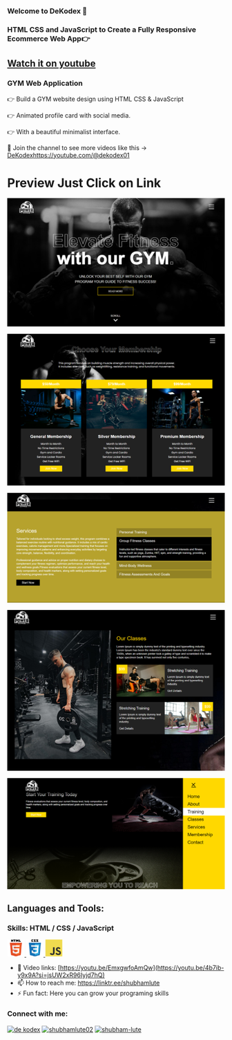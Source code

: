 ### Welcome to DeKodex 👋
### HTML CSS and JavaScript to Create a Fully Responsive Ecommerce Web App👉



## [Watch it on youtube]([https://youtu.be/M_eF5oUzilg](https://youtu.be/EmxgwfoAmQw))

### GYM Web Application

👉 Build a GYM website design using HTML CSS &amp; JavaScript

👉 Animated profile card with social media.

👉 With a beautiful minimalist interface.

📌 Join the channel to see more videos like this -> [DeKodex](https://youtube.com/@dekodex01)https://youtube.com/@dekodex01

<h1 align="left">Preview Just Click on Link </h1>

![preview img](GYM_Website/01.png)

![preview img](GYM_Website/02.png)

![preview img](GYM_Website/03.png)

![preview img](GYM_Website/04.png)

![preview img](GYM_Website/05.png)

<h2 align="left">Languages and Tools:</h2>
<h3 align="left">Skills: HTML / CSS / JavaScript</h3>

<a href="https://www.w3.org/html/" target="_blank" rel="noreferrer"> <img src="https://raw.githubusercontent.com/devicons/devicon/master/icons/html5/html5-original-wordmark.svg" alt="html5" width="40" height="40"/> </a>
<a href="https://www.w3schools.com/css/" target="_blank" rel="noreferrer"> <img src="https://raw.githubusercontent.com/devicons/devicon/master/icons/css3/css3-original-wordmark.svg" alt="css3" width="40" height="40"/> </a>
<a href="https://developer.mozilla.org/en-US/docs/Web/JavaScript" target="_blank" rel="noreferrer"> <img src="https://raw.githubusercontent.com/devicons/devicon/master/icons/javascript/javascript-original.svg" alt="javascript" width="40" height="40"/> </a>

- 🔗 Video links: [https://youtu.be/EmxgwfoAmQw](https://youtu.be/4b7ib-y9x9A?si=jsUW2xR96Iyjd7hQ)
- 📫 How to reach me: https://linktr.ee/shubhamlute 
- ⚡ Fun fact: Here you can grow your programing skills 

<h3 align="left">Connect with me:</h3>
<p align="left">
<a href="https://www.youtube.com/c/de kodex" target="blank"><img align="center" src="https://raw.githubusercontent.com/rahuldkjain/github-profile-readme-generator/master/src/images/icons/Social/youtube.svg" alt="de kodex" height="30" width="40" /></a>
<a href="https://codepen.io/shubhamlute02" target="blank"><img align="center" src="https://raw.githubusercontent.com/rahuldkjain/github-profile-readme-generator/master/src/images/icons/Social/codepen.svg" alt="shubhamlute02" height="30" width="40" /></a>
<a href="https://linkedin.com/in/shubham-lute" target="blank"><img align="center" src="https://raw.githubusercontent.com/rahuldkjain/github-profile-readme-generator/master/src/images/icons/Social/linked-in-alt.svg" alt="shubham-lute" height="30" width="40" /></a>
</p>
